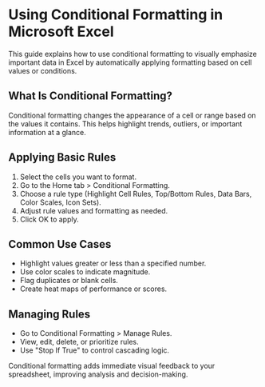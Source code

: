 # Using Conditional Formatting in Microsoft Excel

This guide explains how to use conditional formatting to visually emphasize important data in Excel by automatically applying formatting based on cell values or conditions.

## What Is Conditional Formatting?

Conditional formatting changes the appearance of a cell or range based on the values it contains. This helps highlight trends, outliers, or important information at a glance.

## Applying Basic Rules

1. Select the cells you want to format.
2. Go to the Home tab > Conditional Formatting.
3. Choose a rule type (Highlight Cell Rules, Top/Bottom Rules, Data Bars, Color Scales, Icon Sets).
4. Adjust rule values and formatting as needed.
5. Click OK to apply.

## Common Use Cases

- Highlight values greater or less than a specified number.
- Use color scales to indicate magnitude.
- Flag duplicates or blank cells.
- Create heat maps of performance or scores.

## Managing Rules

- Go to Conditional Formatting > Manage Rules.
- View, edit, delete, or prioritize rules.
- Use "Stop If True" to control cascading logic.

Conditional formatting adds immediate visual feedback to your spreadsheet, improving analysis and decision-making.
